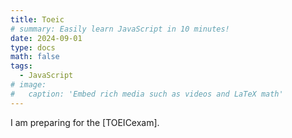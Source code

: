```yaml
---
title: Toeic
# summary: Easily learn JavaScript in 10 minutes!
date: 2024-09-01
type: docs
math: false
tags:
  - JavaScript
# image:
#   caption: 'Embed rich media such as videos and LaTeX math'
---
```


I am preparing for the [TOEICexam].